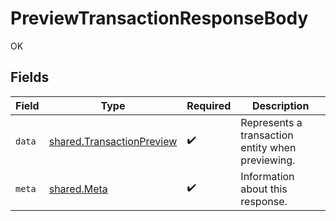 # PreviewTransactionResponseBody

OK


## Fields

| Field                                                                  | Type                                                                   | Required                                                               | Description                                                            |
| ---------------------------------------------------------------------- | ---------------------------------------------------------------------- | ---------------------------------------------------------------------- | ---------------------------------------------------------------------- |
| `data`                                                                 | [shared.TransactionPreview](../../models/shared/transactionpreview.md) | :heavy_check_mark:                                                     | Represents a transaction entity when previewing.                       |
| `meta`                                                                 | [shared.Meta](../../models/shared/meta.md)                             | :heavy_check_mark:                                                     | Information about this response.                                       |